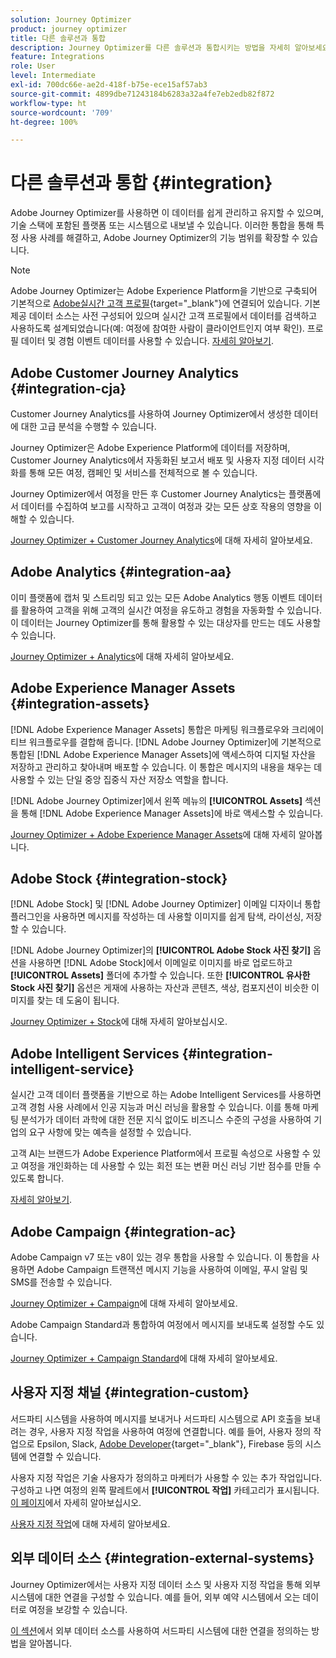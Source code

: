```yaml
---
solution: Journey Optimizer
product: journey optimizer
title: 다른 솔루션과 통합
description: Journey Optimizer를 다른 솔루션과 통합시키는 방법을 자세히 알아보세요.
feature: Integrations
role: User
level: Intermediate
exl-id: 700dc66e-ae2d-418f-b75e-ece15af57ab3
source-git-commit: 4899dbe71243184b6283a32a4fe7eb2edb82f872
workflow-type: ht
source-wordcount: '709'
ht-degree: 100%

---
```


# 다른 솔루션과 통합 {#integration}

Adobe Journey Optimizer를 사용하면 이 데이터를 쉽게 관리하고 유지할 수 있으며, 기술 스택에 포함된 플랫폼 또는 시스템으로 내보낼 수 있습니다. 이러한 통합을 통해 특정 사용 사례를 해결하고, Adobe Journey Optimizer의 기능 범위를 확장할 수 있습니다.

>[!NOTE]
>
> Adobe Journey Optimizer는 Adobe Experience Platform을 기반으로 구축되어 기본적으로 [Adobe실시간 고객 프로필](https://experienceleague.adobe.com/docs/experience-platform/profile/home.html?lang=ko){target="_blank"}에 연결되어 있습니다. 기본 제공 데이터 소스는 사전 구성되어 있으며 실시간 고객 프로필에서 데이터를 검색하고 사용하도록 설계되었습니다(예: 여정에 참여한 사람이 클라이언트인지 여부 확인). 프로필 데이터 및 경험 이벤트 데이터를 사용할 수 있습니다. [자세히 알아보기](../datasource/adobe-experience-platform-data-source.md).
>

## Adobe Customer Journey Analytics {#integration-cja}

Customer Journey Analytics를 사용하여 Journey Optimizer에서 생성한 데이터에 대한 고급 분석을 수행할 수 있습니다.

Journey Optimizer은 Adobe Experience Platform에 데이터를 저장하며, Customer Journey Analytics에서 자동화된 보고서 배포 및 사용자 지정 데이터 시각화를 통해 모든 여정, 캠페인 및 서비스를 전체적으로 볼 수 있습니다.

Journey Optimizer에서 여정을 만든 후 Customer Journey Analytics는 플랫폼에서 데이터를 수집하여 보고를 시작하고 고객이 여정과 갖는 모든 상호 작용의 영향을 이해할 수 있습니다.

[Journey Optimizer + Customer Journey Analytics](../reports/cja-ajo.md)에 대해 자세히 알아보세요.

## Adobe Analytics {#integration-aa}

이미 플랫폼에 캡처 및 스트리밍 되고 있는 모든 Adobe Analytics 행동 이벤트 데이터를 활용하여 고객을 위해 고객의 실시간 여정을 유도하고 경험을 자동화할 수 있습니다. 이 데이터는 Journey Optimizer를 통해 활용할 수 있는 대상자를 만드는 데도 사용할 수 있습니다.

[Journey Optimizer + Analytics](../event/about-analytics.md)에 대해 자세히 알아보세요.


## Adobe Experience Manager Assets {#integration-assets}

[!DNL Adobe Experience Manager Assets] 통합은 마케팅 워크플로우와 크리에이티브 워크플로우를 결합해 줍니다. [!DNL Adobe Journey Optimizer]에 기본적으로 통합된 [!DNL Adobe Experience Manager Assets]에 액세스하여 디지털 자산을 저장하고 관리하고 찾아내며 배포할 수 있습니다. 이 통합은 메시지의 내용을 채우는 데 사용할 수 있는 단일 중앙 집중식 자산 저장소 역할을 합니다.

[!DNL Adobe Journey Optimizer]에서 왼쪽 메뉴의 **[!UICONTROL Assets]** 섹션을 통해 [!DNL Adobe Experience Manager Assets]에 바로 액세스할 수 있습니다.

[Journey Optimizer + Adobe Experience Manager Assets](../content-management/assets.md)에 대해 자세히 알아봅니다.


## Adobe Stock {#integration-stock}

[!DNL Adobe Stock] 및 [!DNL Adobe Journey Optimizer] 이메일 디자이너 통합 플러그인을 사용하면 메시지를 작성하는 데 사용할 이미지를 쉽게 탐색, 라이선싱, 저장할 수 있습니다.

[!DNL Adobe Journey Optimizer]의 **[!UICONTROL Adobe Stock 사진 찾기]** 옵션을 사용하면 [!DNL Adobe Stock]에서 이메일로 이미지를 바로 업로드하고 **[!UICONTROL Assets]** 폴더에 추가할 수 있습니다. 또한 **[!UICONTROL 유사한 Stock 사진 찾기]** 옵션은 게재에 사용하는 자산과 콘텐츠, 색상, 컴포지션이 비슷한 이미지를 찾는 데 도움이 됩니다.

[Journey Optimizer + Stock](../content-management/stock.md)에 대해 자세히 알아보십시오.


## Adobe Intelligent Services {#integration-intelligent-service}

실시간 고객 데이터 플랫폼을 기반으로 하는 Adobe Intelligent Services를 사용하면 고객 경험 사용 사례에서 인공 지능과 머신 러닝을 활용할 수 있습니다. 이를 통해 마케팅 분석가가 데이터 과학에 대한 전문 지식 없이도 비즈니스 수준의 구성을 사용하여 기업의 요구 사항에 맞는 예측을 설정할 수 있습니다.

고객 AI는 브랜드가 Adobe Experience Platform에서 프로필 속성으로 사용할 수 있고 여정을 개인화하는 데 사용할 수 있는 회전 또는 변환 머신 러닝 기반 점수를 만들 수 있도록 합니다.

[자세히 알아보기](../building-journeys/ai-services-overview.md).


## Adobe Campaign {#integration-ac}

Adobe Campaign v7 또는 v8이 있는 경우 통합을 사용할 수 있습니다. 이 통합을 사용하면 Adobe Campaign 트랜잭션 메시지 기능을 사용하여 이메일, 푸시 알림 및 SMS를 전송할 수 있습니다.

[Journey Optimizer + Campaign](../building-journeys/ajo-ac.md)에 대해 자세히 알아보세요.

Adobe Campaign Standard과 통합하여 여정에서 메시지를 보내도록 설정할 수도 있습니다.

[Journey Optimizer + Campaign Standard](../building-journeys/using-adobe-campaign-standard.md)에 대해 자세히 알아보세요.

## 사용자 지정 채널 {#integration-custom}

서드파티 시스템을 사용하여 메시지를 보내거나 서드파티 시스템으로 API 호출을 보내려는 경우, 사용자 지정 작업을 사용하여 여정에 연결합니다. 예를 들어, 사용자 정의 작업으로 Epsilon, Slack, [Adobe Developer](https://developer.adobe.com){target="_blank"}, Firebase 등의 시스템에 연결할 수 있습니다.

사용자 지정 작업은 기술 사용자가 정의하고 마케터가 사용할 수 있는 추가 작업입니다. 구성하고 나면 여정의 왼쪽 팔레트에서 **[!UICONTROL 작업]** 카테고리가 표시됩니다. [이 페이지](../building-journeys/about-journey-activities.md#action-activities)에서 자세히 알아보십시오.

[사용자 지정 작업](../action/about-custom-action-configuration.md)에 대해 자세히 알아보세요.

## 외부 데이터 소스 {#integration-external-systems}

Journey Optimizer에서는 사용자 지정 데이터 소스 및 사용자 지정 작업을 통해 외부 시스템에 대한 연결을 구성할 수 있습니다. 예를 들어, 외부 예약 시스템에서 오는 데이터로 여정을 보강할 수 있습니다.

[이 섹션](../datasource/external-data-sources.md)에서 외부 데이터 소스를 사용하여 서드파티 시스템에 대한 연결을 정의하는 방법을 알아봅니다.

